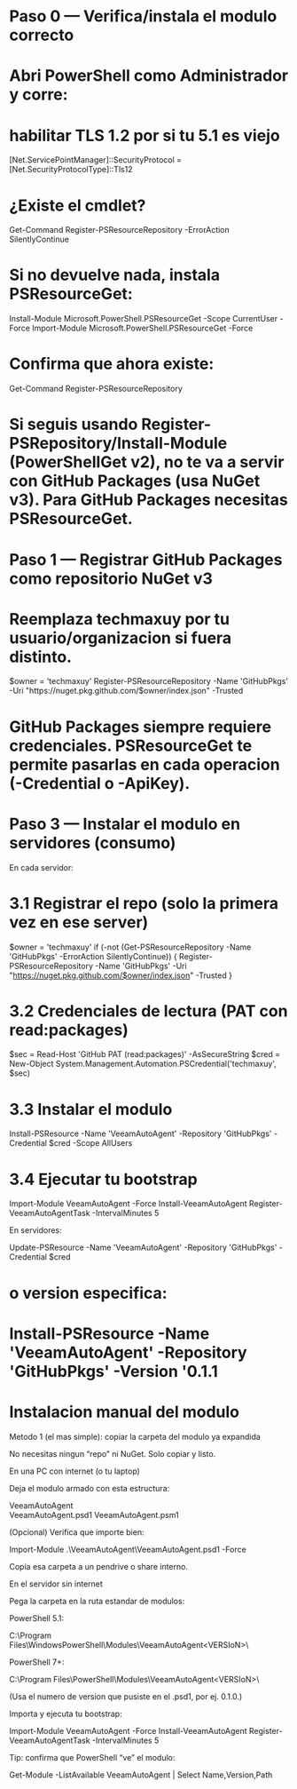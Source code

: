 # Paso 0 — Verifica/instala el modulo correcto
# Abri PowerShell como Administrador y corre:

# habilitar TLS 1.2 por si tu 5.1 es viejo
[Net.ServicePointManager]::SecurityProtocol = [Net.SecurityProtocolType]::Tls12

# ¿Existe el cmdlet?
Get-Command Register-PSResourceRepository -ErrorAction SilentlyContinue

# Si no devuelve nada, instala PSResourceGet:
Install-Module Microsoft.PowerShell.PSResourceGet -Scope CurrentUser -Force
Import-Module Microsoft.PowerShell.PSResourceGet -Force

# Confirma que ahora existe:
Get-Command Register-PSResourceRepository

# ###################################################################################

# Si seguis usando Register-PSRepository/Install-Module (PowerShellGet v2), no te va a servir con GitHub Packages (usa NuGet v3). Para GitHub Packages necesitas PSResourceGet.

# Paso 1 — Registrar GitHub Packages como repositorio NuGet v3

# Reemplaza techmaxuy por tu usuario/organizacion si fuera distinto.

$owner = 'techmaxuy'
Register-PSResourceRepository -Name 'GitHubPkgs' -Uri "https://nuget.pkg.github.com/$owner/index.json" -Trusted

# GitHub Packages siempre requiere credenciales. PSResourceGet te permite pasarlas en cada operacion (-Credential o -ApiKey).


# Paso 3 — Instalar el modulo en servidores (consumo)

En cada servidor:

# 3.1 Registrar el repo (solo la primera vez en ese server)
$owner = 'techmaxuy'
if (-not (Get-PSResourceRepository -Name 'GitHubPkgs' -ErrorAction SilentlyContinue)) {
  Register-PSResourceRepository -Name 'GitHubPkgs' -Uri "https://nuget.pkg.github.com/$owner/index.json" -Trusted
}

# 3.2 Credenciales de lectura (PAT con read:packages)
$sec  = Read-Host 'GitHub PAT (read:packages)' -AsSecureString
$cred = New-Object System.Management.Automation.PSCredential('techmaxuy', $sec)

# 3.3 Instalar el modulo
Install-PSResource -Name 'VeeamAutoAgent' -Repository 'GitHubPkgs' -Credential $cred -Scope AllUsers

# 3.4 Ejecutar tu bootstrap
Import-Module VeeamAutoAgent -Force
Install-VeeamAutoAgent
Register-VeeamAutoAgentTask -IntervalMinutes 5


En servidores:

Update-PSResource -Name 'VeeamAutoAgent' -Repository 'GitHubPkgs' -Credential $cred
# o version especifica:
# Install-PSResource -Name 'VeeamAutoAgent' -Repository 'GitHubPkgs' -Version '0.1.1

# Instalacion manual del modulo
Metodo 1 (el mas simple): copiar la carpeta del modulo ya expandida

No necesitas ningun “repo” ni NuGet. Solo copiar y listo.

En una PC con internet (o tu laptop)

Deja el modulo armado con esta estructura:

VeeamAutoAgent\
  VeeamAutoAgent.psd1
  VeeamAutoAgent.psm1


(Opcional) Verifica que importe bien:

Import-Module .\VeeamAutoAgent\VeeamAutoAgent.psd1 -Force


Copia esa carpeta a un pendrive o share interno.

En el servidor sin internet

Pega la carpeta en la ruta estandar de modulos:

PowerShell 5.1:

C:\Program Files\WindowsPowerShell\Modules\VeeamAutoAgent\<VERSIoN>\


PowerShell 7+:

C:\Program Files\PowerShell\Modules\VeeamAutoAgent\<VERSIoN>\


(Usa el numero de version que pusiste en el .psd1, por ej. 0.1.0.)

Importa y ejecuta tu bootstrap:

Import-Module VeeamAutoAgent -Force
Install-VeeamAutoAgent
Register-VeeamAutoAgentTask -IntervalMinutes 5


Tip: confirma que PowerShell “ve” el modulo:

Get-Module -ListAvailable VeeamAutoAgent | Select Name,Version,Path